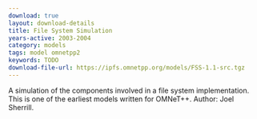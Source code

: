 ```yaml
---
download: true
layout: download-details
title: File System Simulation
years-active: 2003-2004
category: models
tags: model omnetpp2
keywords: TODO
download-file-url: https://ipfs.omnetpp.org/models/FSS-1.1-src.tgz
---
```


A simulation of the components involved in a file system implementation.
This is one of the earliest models written for OMNeT++.
Author: Joel Sherrill.
